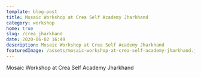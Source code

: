 ```yaml
---
template: blog-post
title: Mosaic Workshop at Crea Self Academy Jharkhand
category: workshop
home: true
slug: /crea_jharkhand
date: 2020-06-02 16:49
description: Mosaic Workshop at Crea Self Academy Jharkhand
featuredImage: /assets/mosaic-workshop-at-crea-self-academy-jharkhand.jpg
---
```

Mosaic Workshop at Crea Self Academy Jharkhand